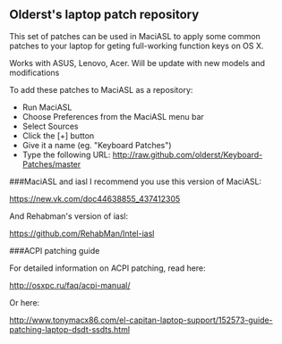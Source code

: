 ## Olderst's laptop patch repository
This set of patches can be used in MaciASL to apply some common patches to your laptop for geting full-working function keys on OS X.

Works with ASUS, Lenovo, Acer. Will be update with new models and modifications

To add these patches to MaciASL as a repository:
- Run MaciASL
- Choose Preferences from the MaciASL menu bar
- Select Sources
- Click the [+] button
- Give it a name (eg. "Keyboard Patches")
- Type the following URL: http://raw.github.com/olderst/Keyboard-Patches/master

###MaciASL and iasl
I recommend you use this version of MaciASL:

https://new.vk.com/doc44638855_437412305

And Rehabman's version of iasl:

https://github.com/RehabMan/Intel-iasl

###ACPI patching guide

For detailed information on ACPI patching, read here:

http://osxpc.ru/faq/acpi-manual/

Or here:

http://www.tonymacx86.com/el-capitan-laptop-support/152573-guide-patching-laptop-dsdt-ssdts.html
